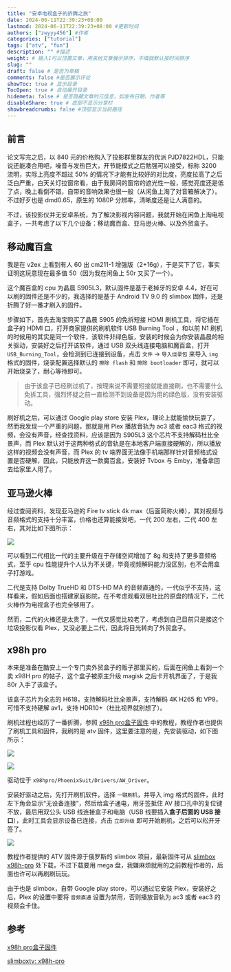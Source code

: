 ```yaml
---
title: "安卓电视盒子的折腾之旅"
date: 2024-06-11T22:39:23+08:00
lastmod: 2024-06-11T22:39:23+08:00 #更新时间
authors: ["zwyyy456"] #作者
categories: ["tutorial"]
tags: ["atv", "fun"]
description: "" #描述
weight: # 输入1可以顶置文章，用来给文章展示排序，不填就默认按时间排序
slug: ""
draft: false # 是否为草稿
comments: false #是否展示评论
showToc: true # 显示目录
TocOpen: true # 自动展开目录
hidemeta: false # 是否隐藏文章的元信息，如发布日期、作者等
disableShare: true # 底部不显示分享栏
showbreadcrumbs: false #顶部显示当前路径
---
```


## 前言

论文写完之后，以 840 元的价格购入了投影群里群友的优派 PJD7822HDL，只能说还能凑合用吧，噪音与发热巨大，开节能模式之后勉强可以接受，标称 3200 流明，实际上亮度不超过 50% 的情况下才能有比较好的对比度，亮度拉高了之后泛白严重，白天关灯拉窗帘看，由于我房间的窗帘的遮光性一般，感觉亮度还是低了点，晚上看倒不错，自带的音响效果也很一般（从闲鱼上淘了对音箱解决了）。不过好歹也是 dmd0.65，原生的 1080P 分辨率，清晰度还是让人满意的。

不过，该投影仪并无安卓系统，为了解决影视内容问题，我就开始在闲鱼上淘电视盒子，一共考虑了以下几个设备：移动魔百盒、亚马逊火棒、以及外贸盒子。

## 移动魔百盒

我是在 v2ex 上看到有人 60 出 cm211-1 增强版（2+16g），于是买下了它，事实证明这玩意现在最多值 50（因为我在闲鱼上 50r 又买了一个）。

这个魔百盒的 cpu 为晶晨 S905L3，默认固件是基于老掉牙的安卓 4.4，好在可以刷的固件还是不少的，我选择的是基于 Android TV 9.0 的 slimbox 固件，还是折腾了好一番才刷入的固件。

步骤如下，首先去淘宝购买了晶晨 S905 的免拆短接 HDMI 刷机工具，将它插在盒子的 HDMI 口，打开商家提供的刷机软件 USB Burning Tool ，和以前 N1 刷机的时候用的其实是同一个软件，该软件非绿色版，安装的时候会为你安装晶晨的相关驱动，安装好之后打开该软件，通过 USB 双头线连接电脑和魔百盒，打开 `USB_Burning_Tool`，会检测到已连接到设备，点击 `文件` -> `导入烧录包` 来导入 `img` 格式的固件，烧录配置选择默认的 `擦除 flash` 和 `擦除 bootloader` 即可，就可以开始烧录了，耐心等待即可。

> 由于该盒子已经刷过机了，按理来说不需要短接就能直接刷，也不需要什么免拆工具，强烈怀疑之前一直检测不到设备是因为用的绿色版，没有安装驱动。

刷好机之后，可以通过 Google play store 安装 Plex，理论上就能愉快玩耍了，然而我发现一个严重的问题，那就是用 Plex 播放音轨为 ac3 或者 eac3 格式的视频，会没有声音，经查找资料，应该是因为 S905L3 这个芯片不支持解码杜比全景声，而 Plex 默认对于这两种格式的音轨是在本地客户端直接硬解的，所以播放这样的视频会没有声音，而 Plex 的 tv 端界面无法像手机端那样针对音频格式设置是否硬解，因此，只能放弃这一款魔百盒，安装好 Tvbox 与 Emby，准备拿回去给家里人用了。

## 亚马逊火棒

经过查阅资料，发现亚马逊的 Fire tv stick 4k max（后面简称火棒），其对视频与音频格式的支持十分丰富，价格也还算能接受吧，一代 200 左右，二代 400 左右，其对比如下图所示：

![](https://pic-upyun.zwyyy456.tech/picgo/20240611234531.png)

可以看到二代相比一代的主要升级在于存储空间增加了 8g 和支持了更多音频格式，至于 cpu 性能提升个人认为不关键，毕竟视频解码能力没区别，也不会用盒子打游戏。

二代是支持 Dolby TrueHD 和 DTS-HD MA 的音频直通的，一代似乎不支持，这样看来，假如后面也搭建家庭影院，在不考虑观看双层杜比的原盘的情况下，二代火棒作为电视盒子也完全够用了。

然而，二代的火棒还是太贵了，一代又感觉比较老了，考虑到自己目前只是接这个垃圾投影仪看 Plex，又没必要上二代，因此将目光转向了外贸盒子。

## x98h pro

本来是准备在酷安上一个专门卖外贸盒子的贩子那里买的，后面在闲鱼上看到一个卖 x98H pro 的帖子，这个盒子被原主升级 magisk 之后卡开机界面了，于是我 80r 入手了该盒子。

该盒子芯片为全志的 H618，支持解码杜比全景声，支持解码 4K H265 和 VP9，可惜不支持硬解 av1，支持 HDR10+（杜比视界就别想了）。

刷机过程也经历了一番折腾，参照 [x98h pro盒子固件](https://www.znds.com/tv-1245405-1-1.html) 中的教程，教程作者也提供了刷机工具和固件，我刷的是 atv 固件，这里要注意的是，先安装驱动，如下图所示：

![](https://pic-upyun.zwyyy456.tech/picgo/20240612000506.png)

![](https://pic-upyun.zwyyy456.tech/picgo/20240612000723.png)

驱动位于 `x98hpro/PhoenixSuit/Drivers/AW_Driver`。

安装好驱动之后，先打开刷机软件，选择 `一键刷机`，并导入 img 格式的固件，此时左下角会显示“无设备连接”，然后给盒子通电，用牙签抵住 AV 接口孔中的复位键不放，最后用双公头 USB 线连接盒子和电脑（USB 线要插入**盒子后面的 USB 接口**），此时工具会显示设备已连接，点击 `立即升级` 即可开始刷机，之后可以松开牙签了。

![](https://pic-upyun.zwyyy456.tech/picgo/20240612000927.png)

教程作者提供的 ATV 固件源于俄罗斯的 slimbox 项目，最新固件可从 [slimbox x98h-pro](https://slimboxtv.ru/x98h-pro/) 处下载，不过下载要用 mega 盘，我嫌麻烦就用的之前教程作者的，后面也许可以再刷刷玩玩。

由于也是 slimbox，自带 Google play store，可以通过它安装 Plex，安装好之后，Plex 的设置中要将 `音频直通` 设置为禁用，否则播放音轨为 ac3 或者 eac3 的视频会卡住。

## 参考

[x98h pro盒子固件](https://www.znds.com/tv-1245405-1-1.html) 

[slimboxtv: x98h-pro](https://slimboxtv.ru/x98h-pro/)